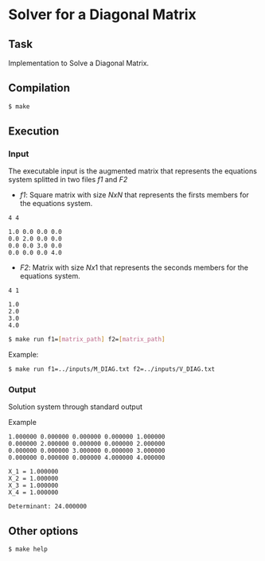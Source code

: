 # Solver for a Diagonal Matrix

## Task

Implementation to Solve a Diagonal Matrix.

## Compilation

``` bash
$ make
```

## Execution

### Input
The executable input is the augmented matrix that represents the equations system splitted in two files  *f1* and *F2*

- *f1*: Square matrix with size $N x N$ that represents the firsts members for the equations system.

```
4 4

1.0 0.0 0.0 0.0
0.0 2.0 0.0 0.0
0.0 0.0 3.0 0.0
0.0 0.0 0.0 4.0
```

- *F2*: Matrix with size $N x 1$ that represents the seconds members for the equations system.

```
4 1

1.0
2.0
3.0
4.0
```

``` bash
$ make run f1=[matrix_path] f2=[matrix_path]
```

Example:

``` bash
$ make run f1=../inputs/M_DIAG.txt f2=../inputs/V_DIAG.txt
```

### Output

Solution system through standard output

Example

```
1.000000 0.000000 0.000000 0.000000 1.000000
0.000000 2.000000 0.000000 0.000000 2.000000
0.000000 0.000000 3.000000 0.000000 3.000000
0.000000 0.000000 0.000000 4.000000 4.000000

X_1 = 1.000000
X_2 = 1.000000
X_3 = 1.000000
X_4 = 1.000000

Determinant: 24.000000
```

## Other options

``` bash
$ make help
```
